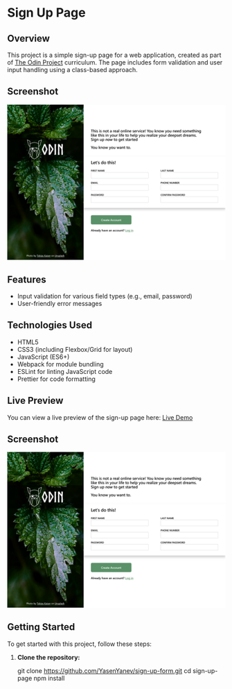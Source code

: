 # Sign Up Page

## Overview

This project is a simple sign-up page for a web application, created as part of [The Odin Project](https://www.theodinproject.com/) curriculum. The page includes form validation and user input handling using a class-based approach.

## Screenshot

![Sign Up Page Screenshot](./page-screenshot.png)

## Features

- Input validation for various field types (e.g., email, password)
- User-friendly error messages

## Technologies Used

- HTML5
- CSS3 (including Flexbox/Grid for layout)
- JavaScript (ES6+)
- Webpack for module bundling
- ESLint for linting JavaScript code
- Prettier for code formatting

## Live Preview

You can view a live preview of the sign-up page here: [Live Demo](https://yasenyanev.github.io/sign-up-form/)

## Screenshot

![Sign Up Page Screenshot](./page-screenshot.png)

## Getting Started

To get started with this project, follow these steps:

1. **Clone the repository:**

   git clone https://github.com/YasenYanev/sign-up-form.git
   cd sign-up-page
   npm install

